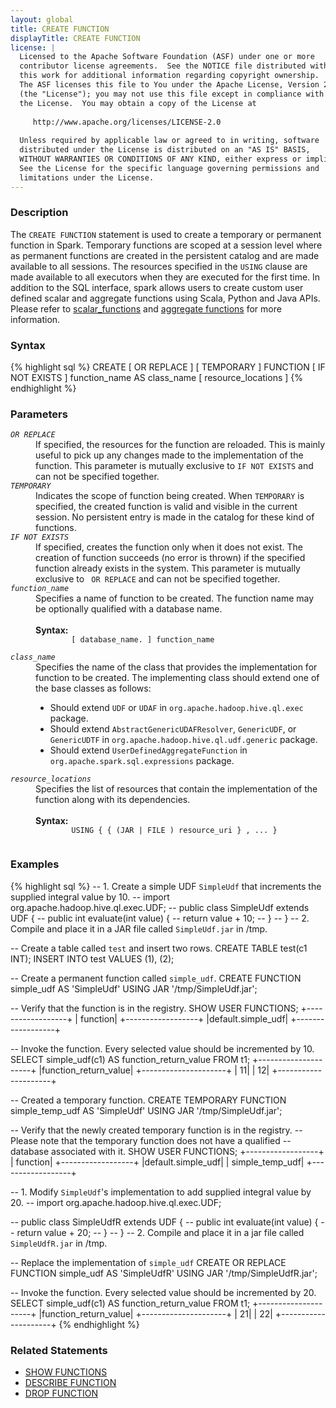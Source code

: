 ```yaml
---
layout: global
title: CREATE FUNCTION
displayTitle: CREATE FUNCTION
license: |
  Licensed to the Apache Software Foundation (ASF) under one or more
  contributor license agreements.  See the NOTICE file distributed with
  this work for additional information regarding copyright ownership.
  The ASF licenses this file to You under the Apache License, Version 2.0
  (the "License"); you may not use this file except in compliance with
  the License.  You may obtain a copy of the License at
 
     http://www.apache.org/licenses/LICENSE-2.0
 
  Unless required by applicable law or agreed to in writing, software
  distributed under the License is distributed on an "AS IS" BASIS,
  WITHOUT WARRANTIES OR CONDITIONS OF ANY KIND, either express or implied.
  See the License for the specific language governing permissions and
  limitations under the License.
---
```


### Description

The `CREATE FUNCTION` statement is used to create a temporary or permanent function
in Spark. Temporary functions are scoped at a session level where as permanent
functions are created in the persistent catalog and are made available to
all sessions. The resources specified in the `USING` clause are made available
to all executors when they are executed for the first time. In addition to the
SQL interface, spark allows users to create custom user defined scalar and
aggregate functions using Scala, Python and Java APIs. Please refer to 
[scalar_functions](sql-getting-started.html#scalar-functions) and 
[aggregate functions](sql-getting-started#aggregations) for more information.

### Syntax

{% highlight sql %}
CREATE [ OR REPLACE ] [ TEMPORARY ] FUNCTION [ IF NOT EXISTS ]
    function_name AS class_name [ resource_locations ]
{% endhighlight %}

### Parameters

<dl>
  <dt><code><em>OR REPLACE</em></code></dt>
  <dd>
    If specified, the resources for the function are reloaded. This is mainly useful
    to pick up any changes made to the implementation of the function. This
    parameter is mutually exclusive to <code>IF NOT EXISTS</code> and can not
    be specified together.
  </dd>
  <dt><code><em>TEMPORARY</em></code></dt>
  <dd>
    Indicates the scope of function being created. When <code>TEMPORARY</code> is specified, the
    created function is valid and visible in the current session. No persistent
    entry is made in the catalog for these kind of functions.
  </dd>
  <dt><code><em>IF NOT EXISTS</em></code></dt>
  <dd>
    If specified, creates the function only when it does not exist. The creation
    of function succeeds (no error is thrown) if the specified function already
    exists in the system. This parameter is mutually exclusive to <code> OR REPLACE</code> 
    and can not be specified together.
  </dd>
  <dt><code><em>function_name</em></code></dt>
  <dd>
    Specifies a name of function to be created. The function name may be
    optionally qualified with a database name. <br><br>
    <b>Syntax:</b>
      <code>
        [ database_name. ] function_name
      </code>
  </dd>
  <dt><code><em>class_name</em></code></dt>
  <dd>
    Specifies the name of the class that provides the implementation for function to be created.
    The implementing class should extend one of the base classes as follows:
    <ul>
      <li>Should extend <code>UDF</code> or <code>UDAF</code> in <code>org.apache.hadoop.hive.ql.exec</code> package.</li>
      <li>Should extend <code>AbstractGenericUDAFResolver</code>, <code>GenericUDF</code>, or
          <code>GenericUDTF</code> in <code>org.apache.hadoop.hive.ql.udf.generic</code> package.</li>
      <li>Should extend <code>UserDefinedAggregateFunction</code> in <code>org.apache.spark.sql.expressions</code> package.</li>
    </ul>
  </dd>
  <dt><code><em>resource_locations</em></code></dt>
  <dd>
    Specifies the list of resources that contain the implementation of the function
    along with its dependencies. <br><br>
    <b>Syntax:</b>
      <code>
        USING { { (JAR | FILE ) resource_uri } , ... }
      </code>
  </dd>
</dl>

### Examples

{% highlight sql %}
-- 1. Create a simple UDF `SimpleUdf` that increments the supplied integral value by 10.
--    import org.apache.hadoop.hive.ql.exec.UDF;
--    public class SimpleUdf extends UDF {
--      public int evaluate(int value) {
--        return value + 10;
--      }
--    }
-- 2. Compile and place it in a JAR file called `SimpleUdf.jar` in /tmp.

-- Create a table called `test` and insert two rows.
CREATE TABLE test(c1 INT);
INSERT INTO test VALUES (1), (2);

-- Create a permanent function called `simple_udf`. 
CREATE FUNCTION simple_udf AS 'SimpleUdf'
    USING JAR '/tmp/SimpleUdf.jar';

-- Verify that the function is in the registry.
SHOW USER FUNCTIONS;
+------------------+
|          function|
+------------------+
|default.simple_udf|
+------------------+

-- Invoke the function. Every selected value should be incremented by 10.
SELECT simple_udf(c1) AS function_return_value FROM t1;
+---------------------+
|function_return_value|
+---------------------+
|                   11|
|                   12|
+---------------------+

-- Created a temporary function.
CREATE TEMPORARY FUNCTION simple_temp_udf AS 'SimpleUdf' 
    USING JAR '/tmp/SimpleUdf.jar';

-- Verify that the newly created temporary function is in the registry.
-- Please note that the temporary function does not have a qualified
-- database associated with it.
SHOW USER FUNCTIONS;
+------------------+
|          function|
+------------------+
|default.simple_udf|
|   simple_temp_udf|
+------------------+

-- 1. Modify `SimpleUdf`'s implementation to add supplied integral value by 20.
--    import org.apache.hadoop.hive.ql.exec.UDF;
  
--    public class SimpleUdfR extends UDF {
--      public int evaluate(int value) {
--        return value + 20;
--      }
--    }
-- 2. Compile and place it in a jar file called `SimpleUdfR.jar` in /tmp.

-- Replace the implementation of `simple_udf`
CREATE OR REPLACE FUNCTION simple_udf AS 'SimpleUdfR'
    USING JAR '/tmp/SimpleUdfR.jar';

-- Invoke the function. Every selected value should be incremented by 20.
SELECT simple_udf(c1) AS function_return_value FROM t1;
+---------------------+
|function_return_value|
+---------------------+
|                   21|
|                   22|
+---------------------+
{% endhighlight %}

### Related Statements

 * [SHOW FUNCTIONS](sql-ref-syntax-aux-show-functions.html)
 * [DESCRIBE FUNCTION](sql-ref-syntax-aux-describe-function.html)
 * [DROP FUNCTION](sql-ref-syntax-ddl-drop-function.html)
